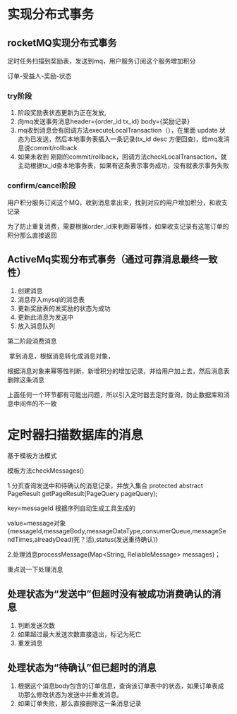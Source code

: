 # 实现分布式事务

## rocketMQ实现分布式事务

定时任务扫描到奖励表，发送到mq，用户服务订阅这个服务增加积分  

订单-受益人-奖励-状态

### try阶段

1. 阶段奖励表状态更新为正在发放,
2. 向mq发送事务消息header={order_id tx_id}  body={奖励记录}
3. mq收到消息会有回调方法executeLocalTransaction（），在里面 update 状态为已发送，然后本地事务表插入一条记录(tx_id desc  方便回查)，给mq发消息说commit/rollback
4. 如果未收到 刚刚的commit/rollback，回调方法checkLocalTransaction，就主动根据tx_id查本地事务表，如果有这条表示事务成功，没有就表示事务失败

### confirm/cancel阶段

​	用户积分服务订阅这个MQ，收到消息拿出来，找到对应的用户增加积分，和收支记录

为了防止重复消费，需要根据order_id来判断幂等性，如果收支记录有这笔订单的积分那么直接返回



## 	ActiveMq实现分布式事务（通过可靠消息最终一致性）

1. 创建消息
2. 消息存入mysql的消息表
3. 更新奖励表的发奖励的状态为成功
4. 更新此消息为发送中
5. 放入消息队列

第二阶段消费消息

​	拿到消息，根据消息转化成消息对象，

​	根据消息对象来幂等性判断，新增积分的增加记录，并给用户加上去，然后消息表删除这条消息





上面任何一个环节都有可能出问题，所以引入定时器去定时查询，防止数据库和消息中间件的不一致

# 定时器扫描数据库的消息

基于模板方法模式

模板方法checkMessages()



1.分页查询发送中和待确认的消息记录，并放入集合 protected abstract PageResult<ReliableMessage> getPageResult(PageQuery pageQuery);

key=messageId 根据序列自动生成工具生成的

value=message对象{messageId,messageBody,messageDataType,consumerQueue,messageSendTimes,alreadyDead(死？活),status(发送重待确认)}

2.处理消息processMessage(Map<String, ReliableMessage> messages)；



重点说一下处理消息

## 处理状态为“发送中”但超时没有被成功消费确认的消息

1. 判断发送次数
2. 如果超过最大发送次数直接退出，标记为死亡
3. 重发消息

## 处理状态为“待确认”但已超时的消息

1. 根据这个消息body包含的订单信息，查询该订单表中的状态，如果订单表成功那么修改状态为发送中并重发消息。
2. 如果订单失败，那么直接删除这一条消息记录

